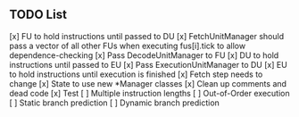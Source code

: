 TODO List
---------

[x] FU to hold instructions until passed to DU
[x] FetchUnitManager should pass a vector of all other FUs when executing fus[i].tick to allow dependence-checking
[x] Pass DecodeUnitManager to FU
[x] DU to hold instructions until passed to EU
[x] Pass ExecutionUnitManager to DU
[x] EU to hold instructions until execution is finished
[x] Fetch step needs to change
[x] State to use new *Manager classes
[x] Clean up comments and dead code
[x] Test
[ ] Multiple instruction lengths
[ ] Out-of-Order execution
[ ] Static branch prediction
[ ] Dynamic branch prediction